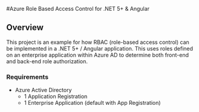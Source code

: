 #Azure Role Based Access Control for .NET 5+ & Angular
## Overview
This project is an example for how RBAC (role-based access control) can be 
implemented in a .NET 5+ / Angular application. This uses roles defined on an enterprise
application within Azure AD to determine both front-end and back-end role authorization.

### Requirements
- Azure Active Directory
    - 1 Application Registration
    - 1 Enterprise Application (default with App Registration)


